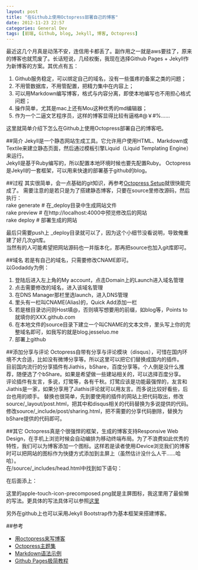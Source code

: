 ```yaml
---
layout: post
title: "在Github上使用Octopress部署自己的博客"
date: 2012-11-23 22:57
categories: General Dev
tags: [前端, Github, blog, Jekyll, 博客, Octopress]
---
```


最近这几个月真是动荡不安，连信用卡都丢了。副作用之一就是aws要挂了，原来的博客也就荒废了。长话短说，几经权衡，我现在选择Github Pages + Jekyll作为新博客的方案。其优点有五：  
1. Github服务稳定，可以绑定自己的域名，没有一些蛋疼的备案之类的问题；  
2. 不用管数据库，不用管配置，把精力集中在内容上；  
3. 可以用Markdown编写博客，格式与内容分离，即使本地编写也不用担心格式问题；  
4. 操作简单，尤其是mac上还有Mou这种优秀的md编辑器；  
5. 作为一个二逼文艺程序员，这样的博客显得比较有逼格#@￥#%……  

这里就简单介绍下怎么在Github上使用Octopress部署自己的博客吧。
<!-- more -->
##简介
Jekyll是一个静态网站生成工具。它允许用户使用HTML、Markdown或Textile来建立静态页面，然后通过模板引擎Liquid（Liquid Templating Engine）来运行。  
Jekyll是基于Ruby编写的，所以配置本地环境时候也要先配置Ruby。
Octopress是Jekyll的一套框架，可以用来快速的部署基于github的blog。  

##过程
其实很简单，会一点基础的git知识，再参考[Octopress Setup](http://octopress.org/docs/setup/)就很快能完成了。
需要注意的是若只是为了搭建静态博客，只要在source里修改源码，然后执行：  
	rake generate   # 在_deploy目录中生成网站文件  
	rake preview    # 在http://localhost:4000中预览修改后的网站  
	rake deploy     # 部署生成的网站  

最后只需要push上 _deploy目录就可以了，因为这个小细节没看说明，导致俺重建了好几次git库。  
当然有的人可能希望把网站源码也一并版本化，那再把source也加入git库即可。  

##域名
若是有自己的域名，只需要修改CNAME即可。  
以Godaddy为例：  
1. 登陆后进入左上角的My account，点击Domain上的Launch进入域名管理  
2. 点击需要修改的域名，进入该域名管理
3. 在DNS Manager那栏里选launch，进入DNS管理  
3. 里头有一栏叫CNAME(Alias)的，Quick Add添加一栏  
4. 若是根目录访问则Host填@，否则填写想要用的前缀，如blog等，Points to就填你的XXX.github.com  
5. 在本地文件的source目录下建立一个叫CNAME的文本文件，里头写上你的完整域名即可，如我写的就是blog.jesseluo.me  
6. 部署上github  

##添加分享与评论
Octopress自带有分享与评论模块（disqus），可惜在国内环境不大合适，比如没有微博分享等。所以这里可以把它们替换成国内的插件。  
目前国内流行的分享插件有Jiathis，bShare，百度分享等。个人倒是没什么推荐，随便选了个bShare。如果是希望做一些建站相关的，可以选择百度分享。  
评论插件有友言，多说，灯鹭等，各有千秋。灯鹭应该是功能最强悍的，友言和Jiathis是一家，如果分享用了Jiathis评论就可以用友言。而多说比较好看些，后台也用的顺手。
替换也很简单，先到要使用的插件的网站上把代码取出，修改source/_layout/post.html，把其中和disqus相关的代码替换为多说提供的代码。修改source/_include/post/sharing.html，把不需要的分享代码删除，替换为bShare提供的代码即可。

##其它
Octopress真是个很强悍的框架，生成的博客支持Responsive Web Design，在手机上浏览时候会自动编排为移动终端布局。为了不浪费如此优秀的特性，我们可以为博客添加一个图标。这样若是读者使用iDevice浏览我们的博客时可以把网站的图标作为快捷方式添加到主屏上（虽然估计没什么人干……哈哈）。  
在/source/_includes/head.html中找到如下语句：  
	<meta name="author" content="{{ site.author }}">  

在后面添上：  
	<link rel="apple-touch-icon" href="apple-touch-icon-precomposed.png"/>  

这里的apple-touch-icon-precomposed.png就是主屏图标，我这里用了最偷懒的写法。更具体的写法具体可以参照[这里](http://www.prower.cn/technic/2314/ "iOS中为网站添加图标到主屏幕以及增加启动画面")

另外在github上也可以采用Jekyll Bootstrap作为基本框架来搭建博客。  

##参考
* [用octopress来写博客](http://caok.github.com/blog/2012/06/24/install-octopress-to-write-blog/)
* [Octopress主题集](http://zonyitoo.github.com/blog/2012/04/14/octopresszhu-ti-ji.markdown/)
* [Markdown语法示例](http://equation85.github.com/blog/markdown-examples/)  
* [Github Pages极简教程](http://yanping.me/cn/blog/2012/03/18/github-pages-step-by-step)
